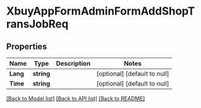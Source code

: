 # XbuyAppFormAdminFormAddShopTransJobReq

## Properties
Name | Type | Description | Notes
------------ | ------------- | ------------- | -------------
**Lang** | **string** |  | [optional] [default to null]
**Time** | **string** |  | [optional] [default to null]

[[Back to Model list]](../README.md#documentation-for-models) [[Back to API list]](../README.md#documentation-for-api-endpoints) [[Back to README]](../README.md)


